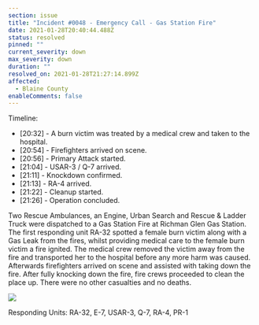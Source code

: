 ```yaml
---
section: issue
title: "Incident #0048 - Emergency Call - Gas Station Fire"
date: 2021-01-28T20:40:44.488Z
status: resolved
pinned: ""
current_severity: down
max_severity: down
duration: ""
resolved_on: 2021-01-28T21:27:14.899Z
affected:
  - Blaine County
enableComments: false
---
```

Timeline:

* \[20:32] - A burn victim was treated by a medical crew and taken to the hospital.
* \[20:54] - Firefighters arrived on scene.
* \[20:56] - Primary Attack started.
* \[21:04] - USAR-3 / Q-7 arrived.
* \[21:11] - Knockdown confirmed.
* \[21:13] - RA-4 arrived.
* \[21:22] - Cleanup started.
* \[21:26] - Operation concluded.

Two Rescue Ambulances, an Engine, Urban Search and Rescue & Ladder Truck were dispatched to a Gas Station Fire at Richman Glen Gas Station. The first responding unit RA-32 spotted a female burn victim along with a Gas Leak from the fires, whilst providing medical care to the female burn victim a fire ignited. The medical crew removed the victim away from the fire and transported her to the hospital before any more harm was caused. Afterwards firefighters arrived on scene and assisted with taking down the fire. After fully knocking down the fire, fire crews proceeded to clean the place up. There were no other casualties and no deaths.

![](https://i.imgur.com/aPx53iG.jpg)

Responding Units: RA-32, E-7, USAR-3, Q-7, RA-4, PR-1